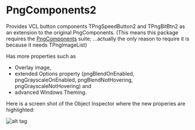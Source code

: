 # PngComponents2

Provides VCL button components TPngSpeedButton2 and TPngBitBtn2 as an extension to the original PngComponents. 
(This means this package requires the [PngComponents](http://cc.embarcadero.com/item/26127) suite; ...actually the only reason to require it is because it needs TPngImageList)

Has more properties such as 
* Overlay image, 
* extended Options property (pngBlendOnEnabled, pngGrayscaleOnEnabled, pngBlendNotHovering, pngGrayscaleNotHovering) and 
* advanced Windows Theming.

Here is a screen shot of the Object Inspector where the new properies are highlighted:

![alt tag](https://github.com/nedich/PngComponents2/blob/master/misc/readme_object_insp_hilights.png?raw=true)

